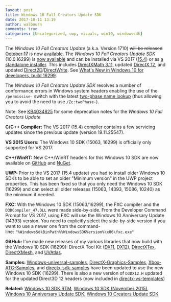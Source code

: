 ```yaml
---
layout: post
title: Windows 10 Fall Creators Update SDK
date: 2017-10-11 13:19
author: walbourn
comments: true
categories: [Uncategorized, uwp, visualc, win10, windowssdk]
---
```

The <em>Windows 10 Fall Creators Update</em> (a.k.a. Version 1710) <span style="text-decoration: line-through">will be released <a href="https://blogs.windows.com/windowsexperience/2017/09/01/create-and-play-this-holiday-with-the-windows-10-fall-creators-update-coming-oct-17/">October 17</a></span> is now <a href="https://blogs.windows.com/windowsexperience/2017/10/17/whats-new-windows-10-fall-creators-update/">available</a>. The <em>Windows 10 Fall Creators Update SDK</em> (10.0.16299) is <a href="https://blogs.windows.com/buildingapps/2017/10/10/windows-developer-day-london-windows-10-fall-creators-update-sdk-availability/">now available</a> and can be installed via VS 2017 (<a href="https://blogs.msdn.microsoft.com/visualstudio/2017/10/10/visual-studio-2017-version-15-4-released/">15.4</a>) or as <a href="https://go.microsoft.com/fwlink/?linkid=859886">a standalone installer</a>. This includes <a href="https://blogs.msdn.microsoft.com/chuckw/2017/06/28/directxmath-3-11/">DirectXMath 3.11</a>, updated <a href="https://msdn.microsoft.com/en-us/library/windows/desktop/mt748631.aspx">DirectX 12</a>, and updated <a href="https://msdn.microsoft.com/en-us/library/windows/desktop/hh802478.aspx">Direct2D</a>/<a href="https://msdn.microsoft.com/en-us/library/windows/desktop/hh802480.aspx">DirectWrite</a>. See <a href="https://docs.microsoft.com/en-us/windows/uwp/whats-new/windows-10-build-16299">What's New in Windows 10 for developers, build 16299</a>.

The <em>Windows 10 Fall Creators Update SDK</em> resolves a number of conformance errors in Windows system headers enabling the use of the <code>/permissive-</code> switch with the latest <a href="https://blogs.msdn.microsoft.com/vcblog/2017/09/11/two-phase-name-lookup-support-comes-to-msvc/">two-phase name lookup</a> (thus allowing you to avoid the need to use <code>/Zc:twoPhase-</code>).

Note: See <a href="https://support.microsoft.com/en-us/help/4034825/features-that-are-removed-or-deprecated-in-windows-10-fall-creators-up">KB4034825</a> for some deprecation notes for the <em>Windows 10 Fall Creators Update</em>

<strong>C/C++ Compiler:</strong> The VS 2017 (15.4) compiler contains a few servicing updates since the previous update (version 19.11.25547).

<strong>VS 2015 Users:</strong> The Windows 10 SDK (15063, 16299) is officially only supported for VS 2017.

<strong>C++/WinRT:</strong> New C++/WinRT headers for this Windows 10 SDK are now available on <a href="https://github.com/Microsoft/cppwinrt/releases/tag/fall_2017_creators_update_for_vs_15.3">GitHub</a> and <a href="https://www.nuget.org/packages/cppwinrt/2017.10.13.1">NuGet</a>.

<strong>UWP: </strong>Prior to the VS 2017 (15.4 update) you had to install older Windows 10 SDKs to be able to set an older "Minimum version" in the UWP project properties. This has been fixed so that you only need the Windows 10 SDK (16299) and can select all older releases (15063, 14393, 15086, 10240) as the minimum if needed.

<strong>FXC:</strong> With the Windows 10 SDK (15063/16299), the FXC compiler and the <code>D3DCompiler_47.DLL</code> were made side-by-side. From the Developer Command Prompt for VS 2017, using FXC will use the Windows 10 Anniversary Update (14393) version. You need to explicitly select the side-by-side version if you want to use a newer one from the command-line: <code>"%WindowsSdkBinPath%%WindowsSDKVersion%\x86\fxc.exe"</code>

<strong>GitHub:</strong> I've made new releases of my various libraries that now build with the Windows 10 SDK (16299): DirectX Tool Kit (<a href="https://github.com/Microsoft/DirectXTK/releases">DX11</a>, <a href="https://github.com/Microsoft/DirectXTK12/releases">DX12</a>), <a href="https://github.com/Microsoft/DirectXTex/releases">DirectXTex</a>, <a href="https://github.com/Microsoft/DirectXMesh/releases">DirectXMesh</a>, and <a href="https://github.com/Microsoft/UVAtlas/releases">UVAtlas</a>.

<strong>Samples: </strong><a href="https://github.com/Microsoft/Windows-universal-samples">Windows-universal-samples</a>, <a href="https://github.com/Microsoft/DirectX-Graphics-Samples">DirectX-Graphics-Samples</a>, <a href="https://github.com/Microsoft/Xbox-ATG-Samples/releases">Xbox-ATG-Samples</a>, and <a href="https://github.com/walbourn/directx-sdk-samples">directx-sdk-samples</a> have been updated to use the new Windows 10 SDK (16299). There is also a new version of <code>D3DX12.H</code> updated for the updated Direct3D 12 headers (now included in <a href="https://github.com/walbourn/directx-vs-templates">directx-vs-templates</a>)

<strong>Related:</strong> <a href="https://blogs.msdn.microsoft.com/chuckw/2015/07/30/windows-10-sdk-rtm/">Windows 10 SDK RTM</a>, <a href="https://blogs.msdn.microsoft.com/chuckw/2015/11/30/windows-10-sdk-november-2015/">Windows 10 SDK (November 2015)</a>, <a href="https://blogs.msdn.microsoft.com/chuckw/2016/08/02/windows-10-anniversary-update-sdk/">Windows 10 Anniversary Update SDK</a>, <a href="https://blogs.msdn.microsoft.com/chuckw/2017/04/06/windows-10-creators-update-sdk/">Windows 10 Creators Update SDK</a>
